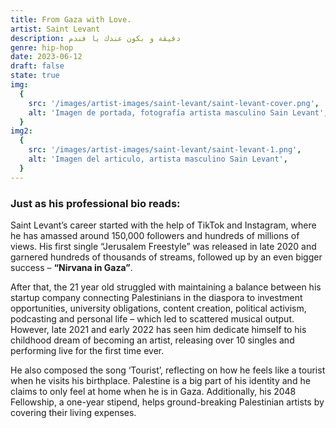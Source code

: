 ```yaml
---
title: From Gaza with Love.
artist: Saint Levant
description: دقيقة و بكون عندك يا فندم
genre: hip-hop
date: 2023-06-12
draft: false
state: true
img:
  {
    src: '/images/artist-images/saint-levant/saint-levant-cover.png',
    alt: 'Imagen de portada, fotografía artista masculino Sain Levant',
  }
img2:
  {
    src: '/images/artist-images/saint-levant/saint-levant-1.png',
    alt: 'Imagen del articulo, artista masculino Sain Levant',
  }
---
```


### Just as his professional bio reads:

Saint Levant’s career started with the help of TikTok and Instagram, where he has amassed around 150,000 followers and hundreds of millions of views. His first single “Jerusalem Freestyle” was released in late 2020 and garnered hundreds of thousands of streams, followed up by an even bigger success – **“Nirvana in Gaza”**.

After that, the 21 year old struggled with maintaining a balance between his startup company connecting Palestinians in the diaspora to investment opportunities, university obligations, content creation, political activism, podcasting and personal life – which led to scattered musical output. However, late 2021 and early 2022 has seen him dedicate himself to his childhood dream of becoming an artist, releasing over 10 singles and performing live for the first time ever.

He also composed the song ‘Tourist’, reflecting on how he feels like a tourist when he visits his birthplace. Palestine is a big part of his identity and he claims to only feel at home when he is in Gaza. Additionally, his 2048 Fellowship, a one-year stipend, helps ground-breaking Palestinian artists by covering their living expenses.
